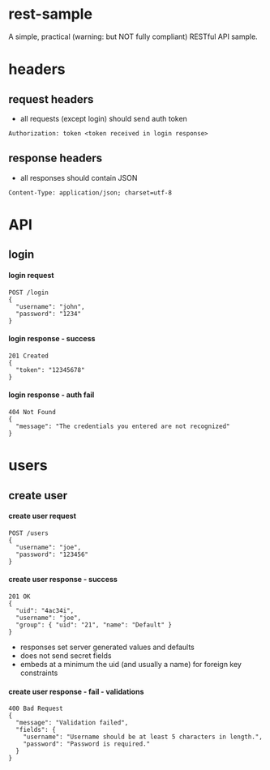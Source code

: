 # rest-sample
A simple, practical (warning: but NOT fully compliant) RESTful API sample.

# headers

## request headers

- all requests (except login) should send auth token

```
Authorization: token <token received in login response>
```

## response headers

- all responses should contain JSON

```
Content-Type: application/json; charset=utf-8
```

# API

## login

#### login request
```
POST /login
{
  "username": "john",
  "password": "1234"
}
```

#### login response - success
```
201 Created
{
  "token": "12345678"
}
```

#### login response - auth fail
```
404 Not Found
{
  "message": "The credentials you entered are not recognized"
}
```

# users

## create user

#### create user request

```
POST /users
{
  "username": "joe",
  "password": "123456"
}
```

#### create user response - success

```
201 OK
{
  "uid": "4ac34i",
  "username": "joe",
  "group": { "uid": "21", "name": "Default" }
}
```
- responses set server generated values and defaults
- does not send secret fields
- embeds at a minimum the uid (and usually a name) for foreign key constraints

#### create user response - fail - validations

```
400 Bad Request
{
  "message": "Validation failed",
  "fields": {
    "username": "Username should be at least 5 characters in length.",
    "password": "Password is required."
  }
}
```
